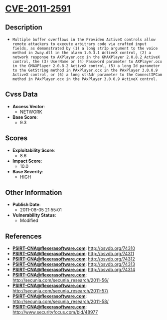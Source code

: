 
# [CVE-2011-2591](http://osvdb.org/74310)

## Description

- `Multiple buffer overflows in the Provideo ActiveX controls allow remote attackers to execute arbitrary code via crafted input fields, as demonstrated by (1) a long strIp argument to the voice method in 2way.dll in the alarm 1.0.3.1 ActiveX control, (2) a network response to AXPlayer.ocx in the GMAXPlayer 2.0.8.2 ActiveX control, the (3) UserName or (4) Password parameter to AXPlayer.ocx in the GMAXPlayer 2.0.8.2 ActiveX control, (5) a long Id parameter to the GetString method in PAxPlayer.ocx in the PAxPlayer 3.0.0.9 ActiveX control, or (6) a long strAdr parameter to the ConnectIPCam method in PAxPlayer.ocx in the PAxPlayer 3.0.0.9 ActiveX control.`

## Cvss Data

- **Access Vector**:
  - NETWORK
- **Base Score**:
  - 9.3

## Scores

- **Exploitability Score**:
  - 8.6
- **Impact Score**:
  - 10.0
- **Base Severity**:
  - HIGH

## Other Information

- **Publish Date**:
  - 2011-08-05 21:55:01
- **Vulnerability Status**:
  - Modified

## References

- **PSIRT-CNA@flexerasoftware.com**: http://osvdb.org/74310
- **PSIRT-CNA@flexerasoftware.com**: http://osvdb.org/74311
- **PSIRT-CNA@flexerasoftware.com**: http://osvdb.org/74312
- **PSIRT-CNA@flexerasoftware.com**: http://osvdb.org/74313
- **PSIRT-CNA@flexerasoftware.com**: http://osvdb.org/74314
- **PSIRT-CNA@flexerasoftware.com**: http://secunia.com/secunia_research/2011-56/
- **PSIRT-CNA@flexerasoftware.com**: http://secunia.com/secunia_research/2011-57/
- **PSIRT-CNA@flexerasoftware.com**: http://secunia.com/secunia_research/2011-58/
- **PSIRT-CNA@flexerasoftware.com**: http://www.securityfocus.com/bid/48977
